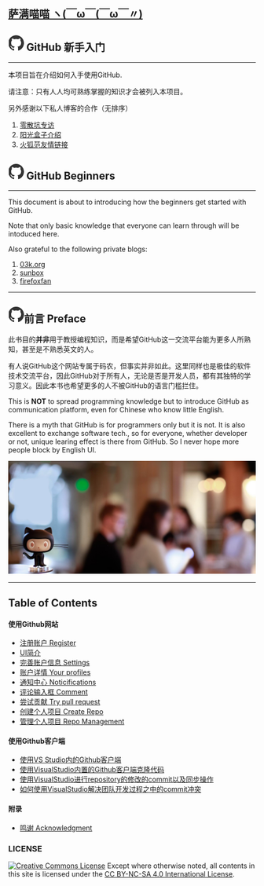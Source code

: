 ﻿## [萨满喵喵 ヽ(￣ω￣(￣ω￣〃)](https://emlvirus.github.io/)

## ![](images/logo.png) GitHub 新手入门

---

本项目旨在介绍如何入手使用GitHub.

请注意：只有人人均可熟练掌握的知识才会被列入本项目。

另外感谢以下私人博客的合作（无排序）

1. [零散坑专访](https://03k.org/github-guide.html)
2. [阳光盒子介绍](http://sunbox.cc/github-started.html)
3. [火狐范友情链接](http://firefoxfan.org/)

## ![](images/logo.png) GitHub Beginners

---

This document is about to introducing how the beginners get started with GitHub.

Note that only basic knowledge that everyone can learn through will be intoduced here.

Also grateful to the following private blogs:

1. [03k.org](https://03k.org/github-guide.html)
2. [sunbox](http://sunbox.cc/github-started.html)
3. [firefoxfan](http://firefoxfan.org/)

---

## ![](images/logo.png)前言 Preface

此书目的**并非**用于教授编程知识，而是希望GitHub这一交流平台能为更多人所熟知，甚至是不熟悉英文的人。

有人说GitHub这个网站专属于码农，但事实并非如此。这里同样也是极佳的软件技术交流平台，因此GitHub对于所有人，无论是否是开发人员，都有其独特的学习意义。因此本书也希望更多的人不被GitHub的语言门槛拦住。

This is **NOT** to spread programming knowledge but to introduce GitHub as communication platform, even for Chinese who know little English.

There is a myth that GitHub is for programmers only but it is not. It is also excellent to exchange software tech., so for everyone, whether developer or not, unique learing effect is there from GitHub. So I never hope more people block by English UI.

![](images/home-hero.jpg)

---

## Table of Contents

#### 使用Github网站

* [注册账户 Register](website/register.md)
* [UI简介](website/chapter1.md)
* [完善账户信息 Settings](website/settings.md)
* [账户详情 Your profiles](website/your-profiles.md)
* [通知中心 Noticifications](website/noticifications.md)
* [评论输入框 Comment](website/comment.md)
* [尝试贡献 Try pull request](website/try-pull-request.md)
* [创建个人项目 Create Repo](website/create-repo.md)
* [管理个人项目 Repo Management](website/repo-management.md)

#### 使用Github客户端

* [使用VS Studio内的Github客户端](client/README.md)
* [使用VisualStudio内置的Github客户端克隆代码](client/section-1-clone_repository.md)
* [使用VisualStudio进行repository的修改的commit以及同步操作](client/section-2-commit-and-sync.md)
* [如何使用VisualStudio解决团队开发过程之中的commit冲突](client/section-4-solving-the-conflicts.md)

#### 附录

* [鸣谢 Acknowledgment](acknowledgments.md)

### LICENSE
<a rel="license" href="http://creativecommons.org/licenses/by-nc-sa/4.0/"><img alt="Creative Commons License" style="border-width:0" src="https://i.creativecommons.org/l/by-nc-sa/4.0/88x31.png" /></a> Except where otherwise noted, all contents in this site is licensed under the <a rel="license" href="http://creativecommons.org/licenses/by-nc-sa/4.0/">CC BY-NC-SA 4.0 International License</a>.
